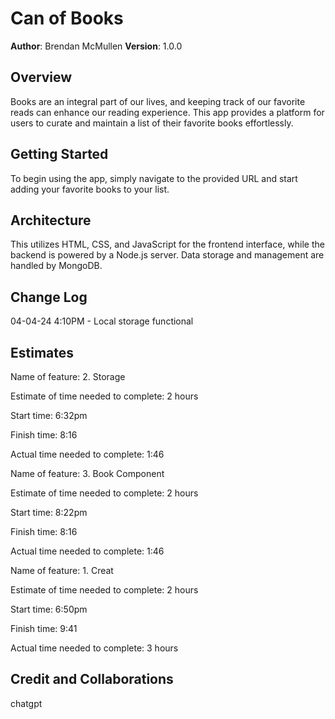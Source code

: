# Can of Books

**Author**: Brendan McMullen
**Version**: 1.0.0 

## Overview
Books are an integral part of our lives, and keeping track of our favorite reads can enhance our reading experience. This app provides a platform for users to curate and maintain a list of their favorite books effortlessly.

## Getting Started
To begin using the app, simply navigate to the provided URL and start adding your favorite books to your list.

## Architecture
 This utilizes HTML, CSS, and JavaScript for the frontend interface, while the backend is powered by a Node.js server. Data storage and management are handled by MongoDB.

## Change Log

04-04-24 4:10PM - Local storage functional

## Estimates
Name of feature: 2. Storage

Estimate of time needed to complete: 2 hours

Start time: 6:32pm

Finish time: 8:16

Actual time needed to complete: 1:46

Name of feature: 3. Book Component

Estimate of time needed to complete: 2 hours

Start time: 8:22pm

Finish time: 8:16

Actual time needed to complete: 1:46

Name of feature: 1. Creat

Estimate of time needed to complete: 2 hours

Start time: 6:50pm

Finish time: 9:41

Actual time needed to complete: 3 hours

## Credit and Collaborations
chatgpt
